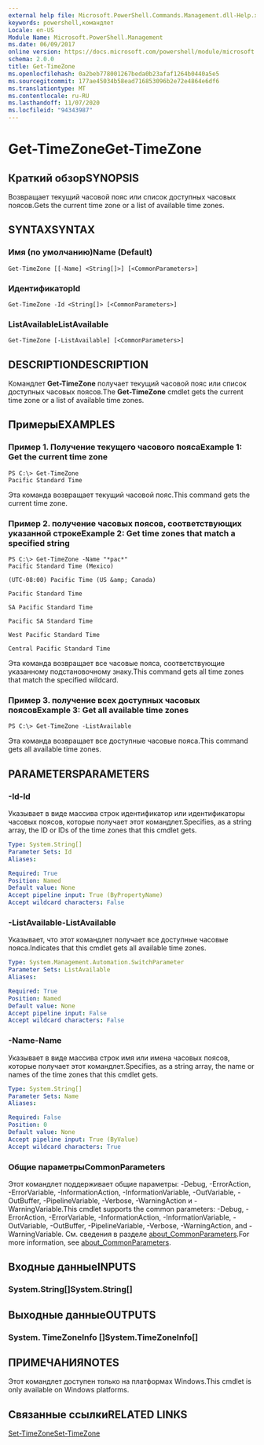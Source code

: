 ```yaml
---
external help file: Microsoft.PowerShell.Commands.Management.dll-Help.xml
keywords: powershell,командлет
Locale: en-US
Module Name: Microsoft.PowerShell.Management
ms.date: 06/09/2017
online version: https://docs.microsoft.com/powershell/module/microsoft.powershell.management/get-timezone?view=powershell-6&WT.mc_id=ps-gethelp
schema: 2.0.0
title: Get-TimeZone
ms.openlocfilehash: 0a2beb778001267beda0b23afaf1264b0440a5e5
ms.sourcegitcommit: 177ae45034b58ead716853096b2e72e4864e6df6
ms.translationtype: MT
ms.contentlocale: ru-RU
ms.lasthandoff: 11/07/2020
ms.locfileid: "94343987"
---
```

# <span data-ttu-id="47bcc-103">Get-TimeZone</span><span class="sxs-lookup"><span data-stu-id="47bcc-103">Get-TimeZone</span></span>

## <span data-ttu-id="47bcc-104">Краткий обзор</span><span class="sxs-lookup"><span data-stu-id="47bcc-104">SYNOPSIS</span></span>
<span data-ttu-id="47bcc-105">Возвращает текущий часовой пояс или список доступных часовых поясов.</span><span class="sxs-lookup"><span data-stu-id="47bcc-105">Gets the current time zone or a list of available time zones.</span></span>

## <span data-ttu-id="47bcc-106">SYNTAX</span><span class="sxs-lookup"><span data-stu-id="47bcc-106">SYNTAX</span></span>

### <span data-ttu-id="47bcc-107">Имя (по умолчанию)</span><span class="sxs-lookup"><span data-stu-id="47bcc-107">Name (Default)</span></span>

```
Get-TimeZone [[-Name] <String[]>] [<CommonParameters>]
```

### <span data-ttu-id="47bcc-108">Идентификатор</span><span class="sxs-lookup"><span data-stu-id="47bcc-108">Id</span></span>

```
Get-TimeZone -Id <String[]> [<CommonParameters>]
```

### <span data-ttu-id="47bcc-109">ListAvailable</span><span class="sxs-lookup"><span data-stu-id="47bcc-109">ListAvailable</span></span>

```
Get-TimeZone [-ListAvailable] [<CommonParameters>]
```

## <span data-ttu-id="47bcc-110">DESCRIPTION</span><span class="sxs-lookup"><span data-stu-id="47bcc-110">DESCRIPTION</span></span>

<span data-ttu-id="47bcc-111">Командлет **Get-TimeZone** получает текущий часовой пояс или список доступных часовых поясов.</span><span class="sxs-lookup"><span data-stu-id="47bcc-111">The **Get-TimeZone** cmdlet gets the current time zone or a list of available time zones.</span></span>

## <span data-ttu-id="47bcc-112">Примеры</span><span class="sxs-lookup"><span data-stu-id="47bcc-112">EXAMPLES</span></span>

### <span data-ttu-id="47bcc-113">Пример 1. Получение текущего часового пояса</span><span class="sxs-lookup"><span data-stu-id="47bcc-113">Example 1: Get the current time zone</span></span>

```
PS C:\> Get-TimeZone
Pacific Standard Time
```

<span data-ttu-id="47bcc-114">Эта команда возвращает текущий часовой пояс.</span><span class="sxs-lookup"><span data-stu-id="47bcc-114">This command gets the current time zone.</span></span>

### <span data-ttu-id="47bcc-115">Пример 2. получение часовых поясов, соответствующих указанной строке</span><span class="sxs-lookup"><span data-stu-id="47bcc-115">Example 2: Get time zones that match a specified string</span></span>

```
PS C:\> Get-TimeZone -Name "*pac*"
Pacific Standard Time (Mexico)

(UTC-08:00) Pacific Time (US &amp; Canada)

Pacific Standard Time

SA Pacific Standard Time

Pacific SA Standard Time

West Pacific Standard Time

Central Pacific Standard Time
```

<span data-ttu-id="47bcc-116">Эта команда возвращает все часовые пояса, соответствующие указанному подстановочному знаку.</span><span class="sxs-lookup"><span data-stu-id="47bcc-116">This command gets all time zones that match the specified wildcard.</span></span>

### <span data-ttu-id="47bcc-117">Пример 3. получение всех доступных часовых поясов</span><span class="sxs-lookup"><span data-stu-id="47bcc-117">Example 3: Get all available time zones</span></span>

```
PS C:\> Get-TimeZone -ListAvailable
```

<span data-ttu-id="47bcc-118">Эта команда возвращает все доступные часовые пояса.</span><span class="sxs-lookup"><span data-stu-id="47bcc-118">This command gets all available time zones.</span></span>

## <span data-ttu-id="47bcc-119">PARAMETERS</span><span class="sxs-lookup"><span data-stu-id="47bcc-119">PARAMETERS</span></span>

### <span data-ttu-id="47bcc-120">-Id</span><span class="sxs-lookup"><span data-stu-id="47bcc-120">-Id</span></span>

<span data-ttu-id="47bcc-121">Указывает в виде массива строк идентификатор или идентификаторы часовых поясов, которые получает этот командлет.</span><span class="sxs-lookup"><span data-stu-id="47bcc-121">Specifies, as a string array, the ID or IDs of the time zones that this cmdlet gets.</span></span>

```yaml
Type: System.String[]
Parameter Sets: Id
Aliases:

Required: True
Position: Named
Default value: None
Accept pipeline input: True (ByPropertyName)
Accept wildcard characters: False
```

### <span data-ttu-id="47bcc-122">-ListAvailable</span><span class="sxs-lookup"><span data-stu-id="47bcc-122">-ListAvailable</span></span>

<span data-ttu-id="47bcc-123">Указывает, что этот командлет получает все доступные часовые пояса.</span><span class="sxs-lookup"><span data-stu-id="47bcc-123">Indicates that this cmdlet gets all available time zones.</span></span>

```yaml
Type: System.Management.Automation.SwitchParameter
Parameter Sets: ListAvailable
Aliases:

Required: True
Position: Named
Default value: None
Accept pipeline input: False
Accept wildcard characters: False
```

### <span data-ttu-id="47bcc-124">-Name</span><span class="sxs-lookup"><span data-stu-id="47bcc-124">-Name</span></span>

<span data-ttu-id="47bcc-125">Указывает в виде массива строк имя или имена часовых поясов, которые получает этот командлет.</span><span class="sxs-lookup"><span data-stu-id="47bcc-125">Specifies, as a string array, the name or names of the time zones that this cmdlet gets.</span></span>

```yaml
Type: System.String[]
Parameter Sets: Name
Aliases:

Required: False
Position: 0
Default value: None
Accept pipeline input: True (ByValue)
Accept wildcard characters: True
```

### <span data-ttu-id="47bcc-126">Общие параметры</span><span class="sxs-lookup"><span data-stu-id="47bcc-126">CommonParameters</span></span>

<span data-ttu-id="47bcc-127">Этот командлет поддерживает общие параметры: -Debug, -ErrorAction, -ErrorVariable, -InformationAction, -InformationVariable, -OutVariable, -OutBuffer, -PipelineVariable, -Verbose, -WarningAction и -WarningVariable.</span><span class="sxs-lookup"><span data-stu-id="47bcc-127">This cmdlet supports the common parameters: -Debug, -ErrorAction, -ErrorVariable, -InformationAction, -InformationVariable, -OutVariable, -OutBuffer, -PipelineVariable, -Verbose, -WarningAction, and -WarningVariable.</span></span> <span data-ttu-id="47bcc-128">См. сведения в разделе [about_CommonParameters](https://go.microsoft.com/fwlink/?LinkID=113216).</span><span class="sxs-lookup"><span data-stu-id="47bcc-128">For more information, see [about_CommonParameters](https://go.microsoft.com/fwlink/?LinkID=113216).</span></span>

## <span data-ttu-id="47bcc-129">Входные данные</span><span class="sxs-lookup"><span data-stu-id="47bcc-129">INPUTS</span></span>

### <span data-ttu-id="47bcc-130">System.String[]</span><span class="sxs-lookup"><span data-stu-id="47bcc-130">System.String[]</span></span>

## <span data-ttu-id="47bcc-131">Выходные данные</span><span class="sxs-lookup"><span data-stu-id="47bcc-131">OUTPUTS</span></span>

### <span data-ttu-id="47bcc-132">System. TimeZoneInfo []</span><span class="sxs-lookup"><span data-stu-id="47bcc-132">System.TimeZoneInfo[]</span></span>

## <span data-ttu-id="47bcc-133">ПРИМЕЧАНИЯ</span><span class="sxs-lookup"><span data-stu-id="47bcc-133">NOTES</span></span>

<span data-ttu-id="47bcc-134">Этот командлет доступен только на платформах Windows.</span><span class="sxs-lookup"><span data-stu-id="47bcc-134">This cmdlet is only available on Windows platforms.</span></span>

## <span data-ttu-id="47bcc-135">Связанные ссылки</span><span class="sxs-lookup"><span data-stu-id="47bcc-135">RELATED LINKS</span></span>

[<span data-ttu-id="47bcc-136">Set-TimeZone</span><span class="sxs-lookup"><span data-stu-id="47bcc-136">Set-TimeZone</span></span>](Set-TimeZone.md)

